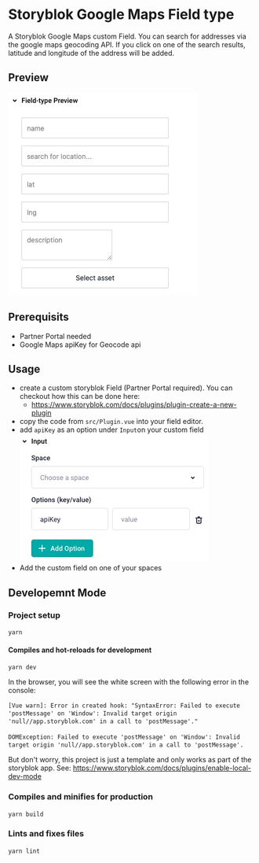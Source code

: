 # Storyblok Google Maps Field type

A Storyblok Google Maps custom Field. You can search for addresses via the google maps geocoding API. If you click on one of the search results, latitude and longitude of the address will be added.

## Preview

![storyblok google maps field type preview](images/fieldtype-preview.jpg)

## Prerequisits

- Partner Portal needed
- Google Maps apiKey for Geocode api

## Usage

- create a custom storyblok Field (Partner Portal required). You can checkout how this can be done here:
  - https://www.storyblok.com/docs/plugins/plugin-create-a-new-plugin
- copy the code from `src/Plugin.vue` into your field editor.
- add `apiKey` as an option under `Input`on your custom field
  ![options](images/options.jpg)
- Add the custom field on one of your spaces

## Developemnt Mode

### Project setup

```
yarn
```

#### Compiles and hot-reloads for development

```
yarn dev
```

In the browser, you will see the white screen with the following error in the console:
```
[Vue warn]: Error in created hook: "SyntaxError: Failed to execute 'postMessage' on 'Window': Invalid target origin 'null//app.storyblok.com' in a call to 'postMessage'."

DOMException: Failed to execute 'postMessage' on 'Window': Invalid target origin 'null//app.storyblok.com' in a call to 'postMessage'.
```
But don't worry, this project is just a template and only works as part of the storyblok app. See:
https://www.storyblok.com/docs/plugins/enable-local-dev-mode

### Compiles and minifies for production
```
yarn build
```

### Lints and fixes files
```
yarn lint
```
